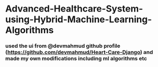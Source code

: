 ﻿# Advanced-Healthcare-System-using-Hybrid-Machine-Learning-Algorithms
### used the ui from @devmahmud github profile (https://github.com/devmahmud/Heart-Care-Django) and made my own modifications including ml algorithms etc


